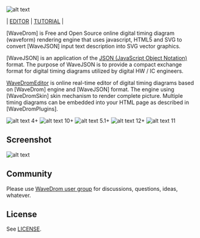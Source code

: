 ![alt text](https://github.com/drom/wavedrom/raw/master/images/logo.png "logo")

| [EDITOR](http://wavedrom.github.io/editor.html) | [TUTORIAL](http://wavedrom.googlecode.com/svn/trunk/tutorial.html) |

[WaveDrom] is Free and Open Source online digital timing diagram (waveform) rendering engine that uses javascript, HTML5 and SVG to convert [WaveJSON] input text description into SVG vector graphics.

[WaveJSON] is an application of the [JSON (JavaScript Object Notation)](http://json.org/) format. The purpose of WaveJSON is to provide a compact exchange format for digital timing diagrams utilized by digital HW / IC engineers.

[WaveDromEditor](http://wavedrom.github.io/editor.html) is online real-time editor of digital timing diagrams based on [WaveDrom] engine and [WaveJSON] format. The engine using [WaveDromSkin] skin mechanism to render complete picture. Multiple timing diagrams can be embedded into your HTML page as described in [WaveDromPlugins].

![alt text](https://github.com/drom/wavedrom/raw/master/images/firefox_22.gif "firefox") 4+
![alt text](https://github.com/drom/wavedrom/raw/master/images/chrome_22.gif "chrome") 10+
![alt text](https://github.com/drom/wavedrom/raw/master/images/safari_22.gif "safari") 5.1+
![alt text](https://github.com/drom/wavedrom/raw/master/images/opera_22.gif "opera") 12+
![alt text](https://github.com/drom/wavedrom/raw/master/images/ie_22.gif "ie") 11

## Screenshot

![alt text](http://wavedrom.github.io/images/screenshot.png "screenshot")

## Community

Please use [WaveDrom user group](http://groups.google.com/group/wavedrom) for discussions, questions, ideas, whatever.

## License

See [LICENSE](LICENSE).
